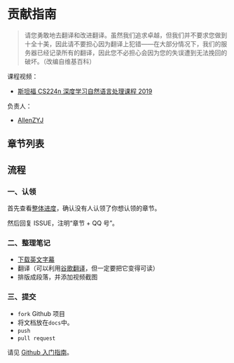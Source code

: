 # 贡献指南

> 请您勇敢地去翻译和改进翻译。虽然我们追求卓越，但我们并不要求您做到十全十美，因此请不要担心因为翻译上犯错——在大部分情况下，我们的服务器已经记录所有的翻译，因此您不必担心会因为您的失误遭到无法挽回的破坏。（改编自维基百科）

课程视频：

+   [斯坦福 CS224n 深度学习自然语言处理课程 2019](https://www.bilibili.com/video/av46216519)

负责人：

+   [AllenZYJ](https://github.com/AllenZYJ)

## 章节列表

## 流程

### 一、认领

首先查看[整体进度](https://github.com/apachecn/stanford-cs224n-notes-zh/issues/1)，确认没有人认领了你想认领的章节。
 
然后回复 ISSUE，注明“章节 + QQ 号”。

### 二、整理笔记

+   [下载英文字幕](https://www.bilibili.com/video/av46216519)
+   翻译（可以利用[谷歌翻译](https://translate.google.cn)，但一定要把它变得可读）
+   排版成段落，并添加视频截图

### 三、提交

+   `fork` Github 项目
+   将文档放在`docs`中。
+   `push`
+   `pull request`

请见 [Github 入门指南](https://github.com/apachecn/kaggle/blob/master/docs/GitHub)。
